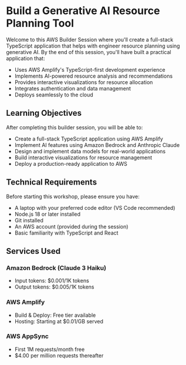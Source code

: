 # Build a Generative AI Resource Planning Tool

Welcome to this AWS Builder Session where you'll create a full-stack TypeScript application that helps with engineer resource planning using generative AI. By the end of this session, you'll have built a practical application that:

- Uses AWS Amplify's TypeScript-first development experience
- Implements AI-powered resource analysis and recommendations
- Provides interactive visualizations for resource allocation
- Integrates authentication and data management
- Deploys seamlessly to the cloud

## Learning Objectives

After completing this builder session, you will be able to:

- Create a full-stack TypeScript application using AWS Amplify
- Implement AI features using Amazon Bedrock and Anthropic Claude
- Design and implement data models for real-world applications
- Build interactive visualizations for resource management
- Deploy a production-ready application to AWS

## Technical Requirements

Before starting this workshop, please ensure you have:

- A laptop with your preferred code editor (VS Code recommended)
- Node.js 18 or later installed
- Git installed
- An AWS account (provided during the session)
- Basic familiarity with TypeScript and React

## Services Used

### Amazon Bedrock (Claude 3 Haiku)
- Input tokens: $0.001/1K tokens
- Output tokens: $0.005/1K tokens

### AWS Amplify

- Build & Deploy: Free tier available
- Hosting: Starting at $0.01/GB served

### AWS AppSync

- First 1M requests/month free
- $4.00 per million requests thereafter
